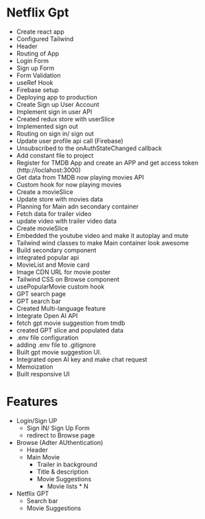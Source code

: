 # Netflix Gpt

- Create react app
- Configured Tailwind
- Header
- Routing of App
- Login Form
- Sign up Form
- Form Validation
- useRef Hook
- Firebase setup
- Deploying app to production
- Create Sign up User Account
- Implement sign in user API
- Created redux store with userSlice
- Implemented sign out
- Routing on sign in/ sign out
- Update user profile api call (Firebase)
- Unsubscribed to the onAuthStateChanged callback
- Add constant file to project
- Register for TMDB App and create an APP and get access token (http://loclahost:3000)
- Get data from TMDB now playing movies API
- Custom hook for now playing movies
- Create a movieSlice
- Update store with movies data
- Planning for Main adn secondary container
- Fetch data for trailer video
- update video with trailer video data
- Create movieSlice
- Embedded the youtube video and make it autoplay and mute
- Tailwind wind classes to make Main container look awesome
- Build secondary component
- integrated popular api
- MovieList and Movie card
- Image CDN URL for movie poster
- Tailwind CSS on Browse component
- usePopularMovie custom hook
- GPT search page
- GPT search bar
- Created Multi-language feature
- Integrate Open AI API
- fetch gpt movie suggestion from tmdb
- created GPT slice and populated data
- .env file configuration
- adding .env file to .gitignore
- Built gpt movie suggestion UI.
- Integrated open AI key and make chat request
- Memoization
- Built responsive UI

# Features

- Login/Sign UP
  - Sign IN/ Sign Up Form
  - redirect to Browse page
- Browse (Adter AUthentication)
  - Header
  - Main Movie
    - Trailer in background
    - Title & description
    - Movie Suggestions
      - Movie lists \* N
- Netflix GPT
  - Search bar
  - Movie Suggestions
